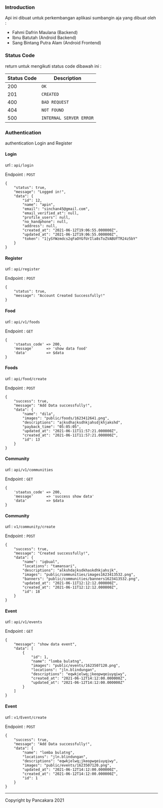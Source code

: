 ### Introduction

Api ini dibuat untuk perkembangan aplikasi sumbangin aja yang dibuat oleh :

- Fahmi Dafrin Maulana (Backend)
- Ibnu Batutah (Android Backend)
- Sang Bintang Putra Alam (Android Frontend)

### Status Code

return untuk mengikuti status code dibawah ini : 

| Status Code | Description             |
| ----------- | ----------------------- |
| 200         | `OK`                    |
| 201         | `CREATED`               |
| 400         | `BAD REQUEST`           |
| 404         | `NOT FOUND`             |
| 500         | `INTERNAL SERVER ERROR` |



### Authentication

authentication Login and Register

#### Login

url : `api/login`

Endpoint : `POST`

```shell
{
    "status": true,
    "message": "Logged in!",
    "data": {
        "id": 12,
        "name": "apin",
        "email": "sinchan45@gmail.com",
        "email_verified_at": null,
        "profile_users": null,
        "no_handphone": null,
        "address": null,
        "created_at": "2021-06-12T19:06:55.000000Z",
        "updated_at": "2021-06-12T19:06:55.000000Z",
        "token": "1|ySYWzmdcs2qFaOYGfUrIla8sToZVABUfTR24z5bY"
    }
}
```

#### Register

url : `api/register`

Endpoint : `POST`

```shell
{
    "status": true,
    "message": "Account Created Successfully!"
}
```

#### Food

url : `api/v1/foods`

Endpoint : `GET`

```shell
{
    'staatus_code' => 200,
    'message'      => 'show data food'
    'data'         => $data
}
```

#### Foods

url : `api/food/create`

Endpoint : `POST`

```shell
{
    "success": true,
    "message": "Add Data successfully!",
    "data": {
        "name": "dila",
        "images": "public/foods/1623412641.png",
        "descriptions": "ajksdhajksdhkjahsdjkhjakshd",
        "payback_time": "05:05:05",
        "updated_at": "2021-06-11T11:57:21.000000Z",
        "created_at": "2021-06-11T11:57:21.000000Z",
        "id": 13
    }
}
```

#### Community

url : `api/v1/communities`

Endpoint : `GET`

```shell
{
    'staatus_code' => 200,
    'message'      => 'success show data'
    'data'         => $data
}
```

#### Community

url : `v1/community/create`

Endpoint : `POST`

```shell
{
    "success": true,
    "message": "Created successfully!",
    "data": {
        "name": "iqbual",
        "locations": "tamansari",
        "descriptions": "alkshdajksdkhaskdhkjahsjk",
        "images": "public/communities/images1623413532.png",
        "banners": "public/communities/banners1623413532.png",
        "updated_at": "2021-06-11T12:12:12.000000Z",
        "created_at": "2021-06-11T12:12:12.000000Z",
        "id": 18
    }
}
```

#### Event

url : `api/v1/events`

Endpoint : `GET`

```shell
{
    "message": "show data event",
    "data": [
        {
            "id": 1,
            "name": "lomba bulatng",
            "images": "public/events/1623507120.png",
            "locations": "jln.blindungan",
            "descriptions": "eqwkjelwq;jkeopwqeiuyqiwy",
            "created_at": "2021-06-12T14:12:00.000000Z",
            "updated_at": "2021-06-12T14:12:00.000000Z"
        }
    ]
}
```

#### Event

url : `v1/Event/create`

Endpoint : `POST`

```shell
{
    "success": true,
    "message": "Add Data successfully!",
    "data": {
        "name": "lomba bulatng",
        "locations": "jln.blindungan",
        "descriptions": "eqwkjelwq;jkeopwqeiuyqiwy",
        "images": "public/events/1623507120.png",
        "updated_at": "2021-06-12T14:12:00.000000Z",
        "created_at": "2021-06-12T14:12:00.000000Z",
        "id": 1
    }
}
```

------

Copyright by Pancakara 2021
